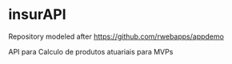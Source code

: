 # insurAPI

Repository modeled after https://github.com/rwebapps/appdemo

API para Calculo de produtos atuariais para MVPs
